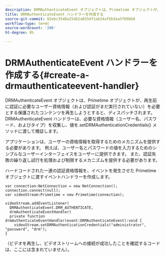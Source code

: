 ```yaml
---
description: DRMAuthenticateEvent オブジェクトは、Primetime オブジェクトが、再生前に認証に必要なユーザー資格情報（および認証がまだ実行されていない）を必要とする保護されたコンテンツを再生しようとすると、ディスパッチされます。 DRMAuthenticateEvent ハンドラーは、必要な資格情報（ユーザー名、パスワード、およびタイプ）を収集し、値を.setDRMAuthenticationCredentials() メソッドに渡して検証します。
title: DRMAuthenticateEvent ハンドラーを作成する
source-git-commit: 02ebc3548a254b2a6554f1ab34afbb3ea5f09bb8
workflow-type: tm+mt
source-wordcount: '206'
ht-degree: 0%

---
```


# DRMAuthenticateEvent ハンドラーを作成する{#create-a-drmauthenticateevent-handler}

DRMAuthenticateEvent オブジェクトは、Primetime オブジェクトが、再生前に認証に必要なユーザー資格情報（および認証がまだ実行されていない）を必要とする保護されたコンテンツを再生しようとすると、ディスパッチされます。 DRMAuthenticateEvent ハンドラーは、必要な資格情報（ユーザー名、パスワード、およびタイプ）を収集し、値を.setDRMAuthenticationCredentials() メソッドに渡して検証します。

アプリケーションは、ユーザーの資格情報を取得するためのメカニズムを提供する必要があります。 例えば、ユーザー名とパスワードの値を入力するためのシンプルなユーザーインターフェイスをユーザーに提供できます。 また、認証失敗の繰り返し試行を処理および制限するメカニズムを提供する必要があります。

ハードコードされた一連の認証資格情報を、イベントを発生させた Primetime オブジェクトに渡すイベントハンドラーを作成します。

```
var connection:NetConnection = new NetConnection();  
connection.connect(null);  
var videoStream:Primetime = new Primetime(connection);  
 
videoStream.addEventListener( 
  DRMAuthenticateEvent.DRM_AUTHENTICATE,  
  drmAuthenticateEventHandler)  
  private function drmAuthenticateEventHandler(event:DRMAuthenticateEvent):void {  
    videoStream.setDRMAuthenticationCredentials("administrator", "password", "drm");  
} 
```

（ビデオを再生し、ビデオストリームへの接続が成功したことを確認するコードは、ここには含まれていません）。
